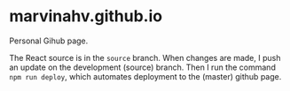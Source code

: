 # marvinahv.github.io
Personal Gihub page.

The React source is in the `source` branch. 
When changes are made, I push an update on the development (source) branch.
Then I run the command `npm run deploy`, which automates deployment to the (master) github page.
